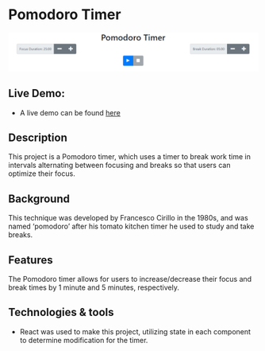 # Pomodoro Timer

![app preview](pomodoro.png)

## Live Demo:

* A live demo can be found [here](https://project-pomodoro-timer-qualified-1-ochre.vercel.app/)

## Description

This project is a Pomodoro timer, which uses a timer to break work time in intervals alternating between focusing and breaks so that users can optimize their focus.

## Background

This technique was developed by Francesco Cirillo in the 1980s, and was named ‘pomodoro’ after his tomato kitchen timer he used to study and take breaks.

## Features

The Pomodoro timer allows for users to increase/decrease their focus and break times by 1 minute and 5 minutes, respectively.

## Technologies & tools

* React was used to make this project, utilizing state in each component to determine modification for the timer.
